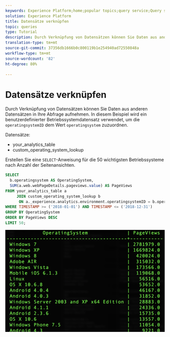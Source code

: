 ```yaml
---
keywords: Experience Platform;home;popular topics;query service;Query service;joining datasets;joining dataset;
solution: Experience Platform
title: Datensätze verknüpfen
topic: queries
type: Tutorial
description: Durch Verknüpfung von Datensätzen können Sie Daten aus anderen Datensätzen in Ihre Abfrage aufnehmen. In diesem Beispiel wird ein benutzerdefinierter Betriebssystemdataset verwendet, um die operationSystemID dem Wert des Betriebssystems zuzuordnen.
translation-type: tm+mt
source-git-commit: 37356db1666b0c800119b1e254940ad72550848a
workflow-type: tm+mt
source-wordcount: '82'
ht-degree: 80%

---
```



# Datensätze verknüpfen

Durch Verknüpfung von Datensätzen können Sie Daten aus anderen Datensätzen in Ihre Abfrage aufnehmen. In diesem Beispiel wird ein benutzerdefinierter Betriebssystemdatensatz verwendet, um die `operatingsystemID` dem Wert `operatingsystem` zuzuordnen.

Datensätze:
- your_analytics_table
- custom_operating_system_lookup

Erstellen Sie eine `SELECT`-Anweisung für die 50 wichtigsten Betriebssysteme nach Anzahl der Seitenansichten.

```sql
SELECT 
  b.operatingsystem AS OperatingSystem,
  SUM(a.web.webPageDetails.pageviews.value) AS PageViews
FROM your_analytics_table a 
     JOIN custom_operating_system_lookup b 
      ON a._experience.analytics.environment.operatingsystemID = b.operatingsystemid 
WHERE TIMESTAMP >= ('2018-01-01') AND TIMESTAMP <= ('2018-12-31')
GROUP BY OperatingSystem 
ORDER BY PageViews DESC
LIMIT 50;
```

![Bild](../images/queries/joining-datasets/select-operating-systems.png)